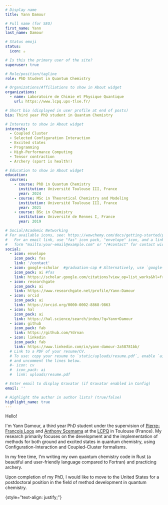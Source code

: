 ```yaml
---
# Display name
title: Yann Damour

# Full name (for SEO)
first_name: Yann
last_name: Damour

# Status emoji
status:
  icon: ☕️

# Is this the primary user of the site?
superuser: true

# Role/position/tagline
role: PhD Student in Quantum Chemistry

# Organizations/Affiliations to show in About widget
organizations:
  - name: Laboratoire de Chimie et Physique Quantique
    url: https://www.lcpq.ups-tlse.fr/

# Short bio (displayed in user profile at end of posts)
bio: Third year PhD student in Quantum Chemistry

# Interests to show in About widget
interests:
  - Coupled Cluster
  - Selected Configuration Interaction
  - Excited states
  - Programming
  - High-Performance Computing
  - Tensor contraction
  - Archery (sport is health!)

# Education to show in About widget
education:
  courses:
    - course: PhD in Quantum Chemistry
      institution: Université Toulouse III, France
      year: 2024
    - course: MSc in Theoretical Chemistry and Modeling
      institution: Université Toulouse III, France
      year: 2021
    - course: BSc in Chemistry
      institution: Université de Rennes I, France
      year: 2019

# Social/Academic Networking
# For available icons, see: https://wowchemy.com/docs/getting-started/page-builder/#icons
#   For an email link, use "fas" icon pack, "envelope" icon, and a link in the
#   form "mailto:your-email@example.com" or "/#contact" for contact widget.
social:
  - icon: envelope
    icon_pack: fas
    link: '/contact'
  - icon: google-scholar  #graduation-cap # Alternatively, use `google-scholar` icon from `ai` icon pack
    icon_pack: ai #fas
    link: https://scholar.google.com/citations?view_op=list_works&hl=fr&authuser=1&user=dV-Xq7IAAAAJ
  - icon: researchgate
    icon_pack: ai
    link: https://www.researchgate.net/profile/Yann-Damour
  - icon: orcid
    icon_pack: ai
    link: https://orcid.org/0000-0002-8868-9863
  - icon: hal
    icon_pack: ai
    link: https://hal.science/search/index/?q=Yann+Damour
  - icon: github
    icon_pack: fab
    link: https://github.com/Ydrnan
  - icon: linkedin
    icon_pack: fab
    link: https://www.linkedin.com/in/yann-damour-2a58781bb/
  # Link to a PDF of your resume/CV.
  # To use: copy your resume to `static/uploads/resume.pdf`, enable `ai` icons in `params.yaml`,
  # and uncomment the lines below.
  #- icon: cv
  #  icon_pack: ai
  #  link: uploads/resume.pdf

# Enter email to display Gravatar (if Gravatar enabled in Config)
email: ''

# Highlight the author in author lists? (true/false)
highlight_name: true
---
```


Hello! 

I'm Yann Damour, a third year PhD student under the supervision of 
[Pierre-François Loos](https://pfloos.github.io/WEB_LOOS/) and 
[Anthony Scemama](https://scemama.github.io/) at the [LCPQ](https://www.lcpq.ups-tlse.fr/) 
in Toulouse (France). My research primarily focuses on the development and the
implementation of methods for both ground and excited states in quantum chemistry,
using Configuration-Interaction and Coupled-Cluster formalisms.

In my free time, I'm writing my own quantum chemistry code in Rust (a
beautiful and user-friendly language compared to Fortran) and practicing 
archery.

Upon completion of my PhD, I would like to move to the United States for a postdoctoral
position in the field of method development in quantum chemistry.

{style="text-align: justify;"}
